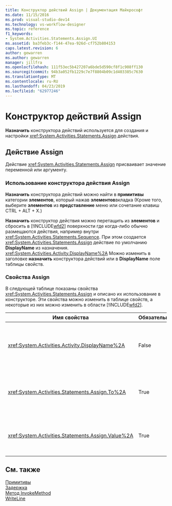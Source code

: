 ```yaml
---
title: Конструктор действий Assign | Документация Майкрософт
ms.date: 11/15/2016
ms.prod: visual-studio-dev14
ms.technology: vs-workflow-designer
ms.topic: reference
f1_keywords:
- System.Activities.Statements.Assign.UI
ms.assetid: ba3feb3c-f144-47ea-926d-cf752b804153
caps.latest.revision: 6
author: gewarren
ms.author: gewarren
manager: jillfra
ms.openlocfilehash: 111f53ec5b427207a6bde5d590cf8f1c908ff130
ms.sourcegitcommit: 94b3a052fb1229c7e7f8804b09c1d403385c7630
ms.translationtype: MT
ms.contentlocale: ru-RU
ms.lasthandoff: 04/23/2019
ms.locfileid: "62977246"
---
```

# <a name="assign-activity-designer"></a>Конструктор действий Assign
**Назначить** конструктора действий используется для создания и настройки <xref:System.Activities.Statements.Assign> действия.  
  
## <a name="the-assign-activity"></a>Действие Assign  
 Действие <xref:System.Activities.Statements.Assign> присваивает значение переменной или аргументу.  
  
### <a name="using-the-assign-activity-designer"></a>Использование конструктора действия Assign  
 **Назначить** конструктора действий можно найти в **примитивы** категории **элементов**, который нажав **элементов**вкладка (Кроме того, выберите **элементов** из **представление** меню или сочетание клавиш CTRL + ALT + X.)  
  
 **Назначить** конструктор действия можно перетащить из **элементов** и сбросить в [!INCLUDE[wfd2](../includes/wfd2-md.md)] поверхности где когда-либо обычно размещаются действия, например внутри <xref:System.Activities.Statements.Sequence>. При этом создается <xref:System.Activities.Statements.Assign> действие по умолчанию **DisplayName** из назначения. <xref:System.Activities.Activity.DisplayName%2A> Можно изменить в заголовке **назначить** конструктора действий или в **DisplayName** поле таблицы свойств.  
  
### <a name="the-assign-properties"></a>Свойства Assign  
 В следующей таблице показаны свойства <xref:System.Activities.Statements.Assign> и описано их использование в конструкторе. Эти свойства можно изменить в таблице свойств, а некоторые из них можно изменить в области [!INCLUDE[wfd2](../includes/wfd2-md.md)].  
  
|Имя свойства|Обязательно|Использование|  
|-------------------|--------------|-----------|  
|<xref:System.Activities.Activity.DisplayName%2A>|False|Понятное имя действия <xref:System.Activities.Statements.Assign>. Значение по умолчанию - Assign. Несмотря на то, что значение <xref:System.Activities.Activity.DisplayName%2A> не является обязательным, его все же лучше использовать.|  
|<xref:System.Activities.Statements.Assign.To%2A>|True|Переменная или аргумент, которым присваивается <xref:System.Activities.Statements.Assign.Value%2A>. Должно быть допустимым идентификатором Visual Basic. Чтобы задать свойство, введите выражение Visual Basic в **для** поле **назначить** действие конструктора или в сетке свойств.|  
|<xref:System.Activities.Statements.Assign.Value%2A>|True|Значение, присваиваемое переменной. Чтобы задать <xref:System.Activities.Statements.Assign.Value%2A>, введите выражение Visual Basic в **значение** поле **назначить** действие конструктора или в сетке свойств.|  
  
## <a name="see-also"></a>См. также  
 [Примитивы](../workflow-designer/primitives-activity-designers.md)   
 [Задержка](../workflow-designer/delay-activity-designer.md)   
 [Метод InvokeMethod](../workflow-designer/invokemethod-activity-designer.md)   
 [WriteLine](../workflow-designer/writeline-activity-designer.md)